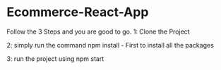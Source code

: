 # Ecommerce-React-App
Follow the 3 Steps and you are good to go.
1: Clone the Project

2: simply run the command npm install - First to install all the packages

3: run the project using npm start
